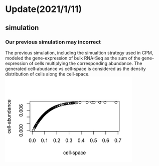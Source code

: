 Update(2021/1/11)
================================

simulation
--------------------------------
### Our previous simulation may incorrect

  The previous simulation, including the simualtion strategy used in CPM, modeled the gene-expression of bulk RNA-Seq as the sum of the gene-expression of cells  multiplying the corresponding abundance. The generated cell-abudance vs cell-space is considered as the density distribution of cells along the cell-space. 
![image](https://github.com/LeonSong1995/Record/blob/main/2020_1_11/fig1.a.tiff)
 


